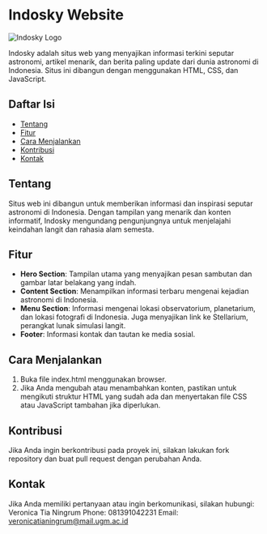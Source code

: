 # Indosky Website

![Indosky Logo](assets/img/favicon.png)

Indosky adalah situs web yang menyajikan informasi terkini seputar astronomi, artikel menarik, dan berita paling update dari dunia astronomi di Indonesia. Situs ini dibangun dengan menggunakan HTML, CSS, dan JavaScript.

## Daftar Isi

- [Tentang](#tentang)
- [Fitur](#fitur)
- [Cara Menjalankan](#cara-menjalankan)
- [Kontribusi](#kontribusi)
- [Kontak](#kontak)

## Tentang

Situs web ini dibangun untuk memberikan informasi dan inspirasi seputar astronomi di Indonesia. Dengan tampilan yang menarik dan konten informatif, Indosky mengundang pengunjungnya untuk menjelajahi keindahan langit dan rahasia alam semesta.

## Fitur

- **Hero Section**: Tampilan utama yang menyajikan pesan sambutan dan gambar latar belakang yang indah.
- **Content Section**: Menampilkan informasi terbaru mengenai kejadian astronomi di Indonesia.
- **Menu Section**: Informasi mengenai lokasi observatorium, planetarium, dan lokasi fotografi di Indonesia. Juga menyajikan link ke Stellarium, perangkat lunak simulasi langit.
- **Footer**: Informasi kontak dan tautan ke media sosial.

## Cara Menjalankan
1. Buka file index.html menggunakan browser.
2. Jika Anda mengubah atau menambahkan konten, pastikan untuk mengikuti struktur HTML yang sudah ada dan menyertakan file CSS atau JavaScript tambahan jika diperlukan.

## Kontribusi
Jika Anda ingin berkontribusi pada proyek ini, silakan lakukan fork repository dan buat pull request dengan perubahan Anda.

## Kontak
Jika Anda memiliki pertanyaan atau ingin berkomunikasi, silakan hubungi:
Veronica Tia Ningrum
Phone: 081391042231
Email: veronicatianingrum@mail.ugm.ac.id
